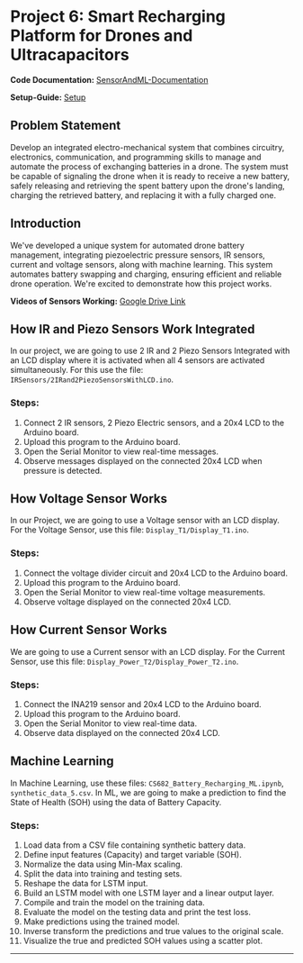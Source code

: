 # Project 6: Smart Recharging Platform for Drones and Ultracapacitors

**Code Documentation:** [SensorAndML-Documentation](https://mauliksavalia.github.io/SensorAndML-Documentation/index.html)

**Setup-Guide:** [Setup](https://mauliksavalia.github.io/SensorAndML-Documentation/Setup.html)
## Problem Statement
Develop an integrated electro-mechanical system that combines circuitry, electronics, communication, and programming skills to manage and automate the process of exchanging batteries in a drone. The system must be capable of signaling the drone when it is ready to receive a new battery, safely releasing and retrieving the spent battery upon the drone's landing, charging the retrieved battery, and replacing it with a fully charged one.

## Introduction
We've developed a unique system for automated drone battery management, integrating piezoelectric pressure sensors, IR sensors, current and voltage sensors, along with machine learning. This system automates battery swapping and charging, ensuring efficient and reliable drone operation. We're excited to demonstrate how this project works.

**Videos of Sensors Working:** [Google Drive Link](https://drive.google.com/drive/folders/1AxMasG1DAn7S7FXbqJBiqWYhx8WE8ldV?usp=share_link)

## How IR and Piezo Sensors Work Integrated
In our project, we are going to use 2 IR and 2 Piezo Sensors Integrated with an LCD display where it is activated when all 4 sensors are activated simultaneously. For this use the file: `IRSensors/2IRand2PiezoSensorsWithLCD.ino`.

### Steps:
1. Connect 2 IR sensors, 2 Piezo Electric sensors, and a 20x4 LCD to the Arduino board.
2. Upload this program to the Arduino board.
3. Open the Serial Monitor to view real-time messages.
4. Observe messages displayed on the connected 20x4 LCD when pressure is detected.

## How Voltage Sensor Works
In our Project, we are going to use a Voltage sensor with an LCD display. For the Voltage Sensor, use this file: `Display_T1/Display_T1.ino`.

### Steps:
1. Connect the voltage divider circuit and 20x4 LCD to the Arduino board.
2. Upload this program to the Arduino board.
3. Open the Serial Monitor to view real-time voltage measurements.
4. Observe voltage displayed on the connected 20x4 LCD.

## How Current Sensor Works
We are going to use a Current sensor with an LCD display. For the Current Sensor, use this file: `Display_Power_T2/Display_Power_T2.ino`.

### Steps:
1. Connect the INA219 sensor and 20x4 LCD to the Arduino board.
2. Upload this program to the Arduino board.
3. Open the Serial Monitor to view real-time data.
4. Observe data displayed on the connected 20x4 LCD.

## Machine Learning
In Machine Learning, use these files: `CS682_Battery_Recharging_ML.ipynb`, `synthetic_data_5.csv`. In ML, we are going to make a prediction to find the State of Health (SOH) using the data of Battery Capacity.

### Steps:
1. Load data from a CSV file containing synthetic battery data.
2. Define input features (Capacity) and target variable (SOH).
3. Normalize the data using Min-Max scaling.
4. Split the data into training and testing sets.
5. Reshape the data for LSTM input.
6. Build an LSTM model with one LSTM layer and a linear output layer.
7. Compile and train the model on the training data.
8. Evaluate the model on the testing data and print the test loss.
9. Make predictions using the trained model.
10. Inverse transform the predictions and true values to the original scale.
11. Visualize the true and predicted SOH values using a scatter plot.

---

